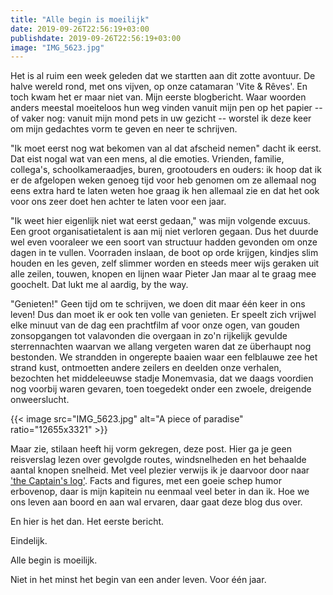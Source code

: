 ```yaml
---
title: "Alle begin is moeilijk"
date: 2019-09-26T22:56:19+03:00
publishdate: 2019-09-26T22:56:19+03:00
image: "IMG_5623.jpg"
---
```


Het is al ruim een week geleden dat we startten aan dit zotte avontuur. De halve wereld rond, met ons vijven, op onze catamaran 'Vite & Rêves'. En toch kwam het er maar niet van. Mijn eerste blogbericht. Waar woorden anders meestal moeiteloos hun weg vinden vanuit mijn pen op het papier -- of vaker nog: vanuit mijn mond pets in uw gezicht -- worstel ik deze keer om mijn gedachtes vorm te geven en neer te schrijven.

"Ik moet eerst nog wat bekomen van al dat afscheid nemen" dacht ik eerst. Dat eist nogal wat van een mens, al die emoties. Vrienden, familie, collega's, schoolkameraadjes, buren, grootouders en ouders: ik hoop dat ik er de afgelopen weken genoeg tijd voor heb genomen om ze allemaal nog eens extra hard te laten weten hoe graag ik hen allemaal zie en dat het ook voor ons zeer doet hen achter te laten voor een jaar. 

"Ik weet hier eigenlijk niet wat eerst gedaan," was mijn volgende excuus. Een groot organisatietalent is aan mij niet verloren gegaan. Dus het duurde wel even vooraleer we een soort van structuur hadden gevonden om onze dagen in te vullen. Voorraden inslaan, de boot op orde krijgen, kindjes slim houden en les geven, zelf slimmer worden en steeds meer wijs geraken uit alle zeilen, touwen, knopen en lijnen waar Pieter Jan maar al te graag mee goochelt. Dat lukt me al aardig, by the way.

"Genieten!" Geen tijd om te schrijven, we doen dit maar één keer in ons leven! Dus dan moet ik er ook ten volle van genieten. Er speelt zich vrijwel elke minuut van de dag een prachtfilm af voor onze ogen, van gouden zonsopgangen tot valavonden die overgaan in zo'n rijkelijk gevulde sterrennachten waarvan we allang vergeten waren dat ze überhaupt nog bestonden. We strandden in ongerepte baaien waar een felblauwe zee het strand kust, ontmoetten andere zeilers en deelden onze verhalen, bezochten het middeleeuwse stadje Monemvasia, dat we daags voordien nog voorbij waren gevaren, toen toegedekt onder een zwoele, dreigende onweerslucht.

{{< image src="IMG_5623.jpg" alt="A piece of paradise" ratio="12655x3321" >}}

Maar zie, stilaan heeft hij vorm gekregen, deze post. Hier ga je geen reisverslag lezen over gevolgde routes, windsnelheden en het behaalde aantal knopen snelheid. Met veel plezier verwijs ik je daarvoor door naar ['the Captain's log'](/captains-log). Facts and figures, met een goeie schep humor erbovenop, daar is mijn kapitein nu eenmaal veel beter in dan ik. Hoe we ons leven aan boord en aan wal ervaren, daar gaat deze blog dus over. 

En hier is het dan. Het eerste bericht.

Eindelijk.

Alle begin is moeilijk. 

Niet in het minst het begin van een ander leven. Voor één jaar.